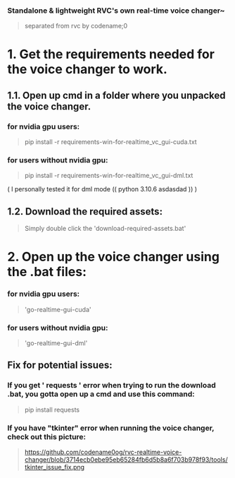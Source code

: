 ### Standalone & lightweight RVC's own real-time voice changer~
> separated from rvc by codename;0

# 1. Get the requirements needed for the voice changer to work.
## 1.1. Open up cmd in a folder where you unpacked the voice changer.
### for nvidia gpu users:
> pip install -r requirements-win-for-realtime_vc_gui-cuda.txt
### for users without nvidia gpu:
> pip install -r requirements-win-for-realtime_vc_gui-dml.txt

( I personally tested it for dml mode (( python 3.10.6 asdasdad )) )

## 1.2. Download the required assets:
> Simply double click the 'download-required-assets.bat'

# 2. Open up the voice changer using the .bat files:

### for nvidia gpu users:
> 'go-realtime-gui-cuda'

### for users without nvidia gpu:
> 'go-realtime-gui-dml'

## Fix for potential issues:

### If you get ' requests ' error when trying to run the download  .bat, you gotta open up a cmd and use this command:
> pip install requests

### If you have "tkinter" error when running the voice changer, check out this picture:
> https://github.com/codename0og/rvc-realtime-voice-changer/blob/3714ecb0ebe95eb65284fb6d5b8a6f703b978f93/tools/tkinter_issue_fix.png
